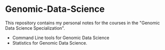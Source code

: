 # Genomic-Data-Science  

This repository contains my personal notes for the courses in the "Genomic Data Science Specialization".  
  
  * Command Line tools for Genomic Data Science
  * Statistics for Genomic Data Science. 
    
